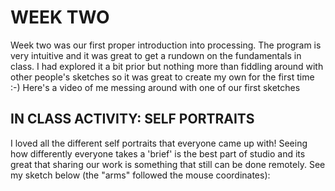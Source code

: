 # WEEK TWO 
Week two was our first proper introduction into processing. The program is very intuitive and it was great to get a rundown on the fundamentals in class. I had explored it a bit prior but nothing more than fiddling around with other people's sketches so it was great to create my own for the first time :-) Here's a video of me messing around with one of our first sketches <vid> 
## IN CLASS ACTIVITY: SELF PORTRAITS 
I loved all the different self portraits that everyone came up with! Seeing how differently everyone takes a 'brief' is the best part of studio and its great that sharing our work is something that still can be done remotely. See my sketch below (the "arms" followed the mouse coordinates):  
  <insert IMAGE> 
